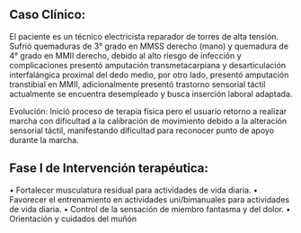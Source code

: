 ## Caso Clínico:

El paciente es un técnico electricista reparador de torres de alta tensión. Sufrió quemaduras de 3° grado en MMSS derecho (mano) y quemadura de 4° grado en MMII derecho, debido al alto riesgo de infección y complicaciones presentó amputación transmetacarpiana y desarticulación interfalángica proximal del dedo medio, por otro lado, presentó amputación transtibial en MMII, adicionalmente presentó trastorno sensorial táctil actualmente se encuentra desempleado y busca inserción laboral adaptada.

Evolución:
Inició proceso de terapia física pero el usuario retorno a realizar marcha con dificultad a la calibración de movimiento debido a la alteración sensorial táctil, manifestando dificultad para reconocer punto de apoyo durante la marcha.

## Fase I de Intervención terapéutica:

• Fortalecer musculatura residual para actividades de vida diaria.
• Favorecer el entrenamiento en actividades uni/bimanuales para actividades de
vida diaria.
• Control de la sensación de miembro fantasma y del dolor.
• Orientación y cuidados del muñón
